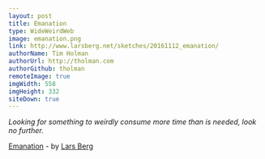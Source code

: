 ```yaml
---
layout: post
title: Emanation
type: WideWeirdWeb
image: emanation.png
link: http://www.larsberg.net/sketches/20161112_emanation/
authorName: Tim Holman
authorUrl: http://tholman.com
authorGithub: tholman
remoteImage: true
imgWidth: 558
imgHeight: 332
siteDown: true
---
```


_Looking for something to weirdly consume more time than is needed, look no further._

[Emanation](http://www.larsberg.net/sketches/20161112_emanation/) - by [Lars Berg](http://www.larsberg.net/)
